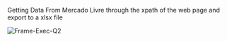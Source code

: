 
Getting Data From Mercado Livre through the xpath of the web page and export to a xlsx file

![Frame-Exec-Q2](https://user-images.githubusercontent.com/114637779/217602844-6fcd56c8-39fe-489c-93f2-cf93a01254e0.png)
